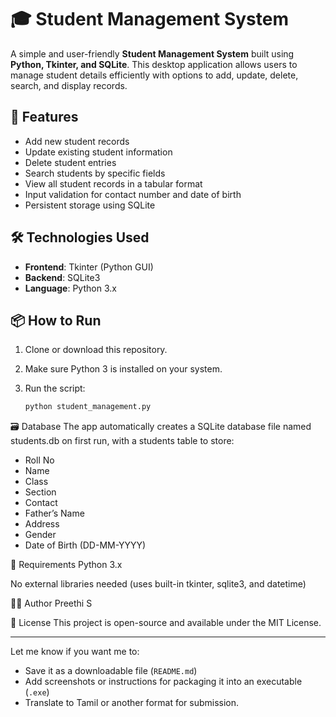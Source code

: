 # 🎓 Student Management System
A simple and user-friendly **Student Management System** built using **Python, Tkinter, and SQLite**. This desktop application allows users to manage student details efficiently with options to add, update, delete, search, and display records.

## 🚀 Features
- Add new student records
- Update existing student information
- Delete student entries
- Search students by specific fields
- View all student records in a tabular format
- Input validation for contact number and date of birth
- Persistent storage using SQLite

## 🛠 Technologies Used
- **Frontend**: Tkinter (Python GUI)
- **Backend**: SQLite3
- **Language**: Python 3.x

## 📦 How to Run
1. Clone or download this repository.
2. Make sure Python 3 is installed on your system.
3. Run the script:

   ```bash
   python student_management.py

🗃 Database
The app automatically creates a SQLite database file named students.db on first run, with a students table to store:

* Roll No
* Name
* Class
* Section
* Contact
* Father’s Name
* Address
* Gender
* Date of Birth (DD-MM-YYYY)

📌 Requirements
Python 3.x

No external libraries needed (uses built-in tkinter, sqlite3, and datetime)

🙋‍♀️ Author
Preethi S

📄 License
This project is open-source and available under the MIT License.

---

Let me know if you want me to:
- Save it as a downloadable file (`README.md`)
- Add screenshots or instructions for packaging it into an executable (`.exe`)  
- Translate to Tamil or another format for submission.
